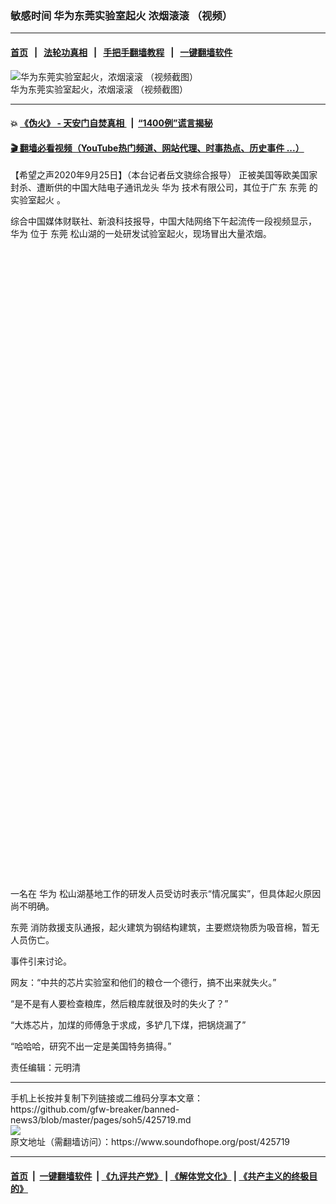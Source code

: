 ### 敏感时间 华为东莞实验室起火 浓烟滚滚 （视频）
------------------------

#### [首页](https://github.com/gfw-breaker/banned-news3/blob/master/README.md) &nbsp;&nbsp;|&nbsp;&nbsp; [法轮功真相](https://github.com/begood0513/basic/blob/master/README.md)  &nbsp;&nbsp;|&nbsp;&nbsp; [手把手翻墙教程](https://github.com/gfw-breaker/guides/wiki)  &nbsp;&nbsp;|&nbsp;&nbsp; [一键翻墙软件](https://github.com/gfw-breaker/nogfw/blob/master/README.md)  



<div><img alt="华为东莞实验室起火，浓烟滚滚 （视频截图）" src="https://img.soundofhope.org/2020-09/000-1601029231417.jpg"/>
<br/><figcaption class="caption">
 华为东莞实验室起火，浓烟滚滚 （视频截图）
</figcaption></div><hr/>

#### 💥 [《伪火》 - 天安门自焚真相 ](http://158.247.195.190:10000/videos/blog/weihuo.html)&nbsp; |&nbsp; [“1400例”谎言揭秘  ](http://158.247.195.190:10000/videos/blog/jiexi1400.html)

#### [ 🎬  翻墙必看视频（YouTube热门频道、网站代理、时事热点、历史事件 ...）](https://github.com/gfw-breaker/links/blob/master/banned.md)

<div><div class="Content__Wrapper sc-1bvya0-0 grZQxZ">
 <p class="meta-top">
  <span class="meta">
   【希望之声2020年9月25日】（本台记者岳文骁综合报导）
  </span>
  正被美国等欧美国家封杀、遭断供的中国大陆电子通讯龙头
  <ok href="/term/1233">
   华为
  </ok>
  技术有限公司，其位于广东
  <ok href="/term/22820">
   东莞
  </ok>
  的
  <ok href="/term/384037">
   实验室起火
  </ok>
  。
 </p>
 <p>
  综合中国媒体财联社、新浪科技报导，中国大陆网络下午起流传一段视频显示，
  <ok href="/term/1233">
   华为
  </ok>
  位于
  <ok href="/term/22820">
   东莞
  </ok>
  松山湖的一处研发试验室起火，现场冒出大量浓烟。
 </p>
 <div class="soh-embed">
  <div class="soh-embed-inner">
   <div class="iframely-embed" style="max-width: 550px;">
    <div class="iframely-responsive" style="padding-bottom: 100%;">
    </div>
   </div>
  </div>
 </div>
 <div class="soh-embed">
  <div class="soh-embed-inner">
   <div class="iframely-embed" style="max-width: 550px;">
    <div class="iframely-responsive" style="padding-bottom: 100%;">
    </div>
   </div>
  </div>
 </div>
 <p>
  一名在
  <ok href="/term/1233">
   华为
  </ok>
  松山湖基地工作的研发人员受访时表示“情况属实”，但具体起火原因尚不明确。
 </p>
 <p>
  <ok href="/term/22820">
   东莞
  </ok>
  消防救援支队通报，起火建筑为钢结构建筑，主要燃烧物质为吸音棉，暂无人员伤亡。
 </p>
 <p>
  事件引来讨论。
 </p>
 <p>
  网友：“中共的芯片实验室和他们的粮仓一个德行，搞不出来就失火。”
 </p>
 <p>
  “是不是有人要检查粮库，然后粮库就很及时的失火了？”
 </p>
 <p>
  “大炼芯片，加煤的师傅急于求成，多铲几下煤，把锅烧漏了”
 </p>
 <p>
  “哈哈哈，研究不出一定是美国特务搞得。”
 </p>
 <p class="meta-btm">
  责任编辑：元明清
 </p>
</div>
</div>
<hr/>
手机上长按并复制下列链接或二维码分享本文章：<br/>
https://github.com/gfw-breaker/banned-news3/blob/master/pages/soh5/425719.md <br/>
<a href='https://github.com/gfw-breaker/banned-news3/blob/master/pages/soh5/425719.md'><img src='https://github.com/gfw-breaker/banned-news3/blob/master/pages/soh5/425719.md.png'/></a> <br/>
原文地址（需翻墙访问）：https://www.soundofhope.org/post/425719


------------------------
#### [首页](https://github.com/gfw-breaker/banned-news3/blob/master/README.md) &nbsp;|&nbsp; [一键翻墙软件](https://github.com/gfw-breaker/nogfw/blob/master/README.md) &nbsp;| [《九评共产党》](https://github.com/gfw-breaker/9ping.md/blob/master/README.md#九评之一评共产党是什么) | [《解体党文化》](https://github.com/gfw-breaker/jtdwh.md/blob/master/README.md) | [《共产主义的终极目的》](https://github.com/gfw-breaker/gczydzjmd.md/blob/master/README.md)


<img src='http://gfw-breaker.win/banned-news3/pages/soh5/425719.md' width='0px' height='0px'/>
